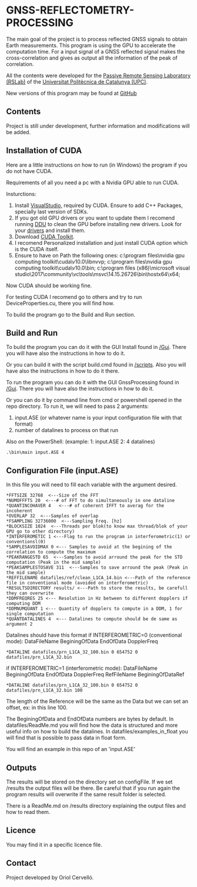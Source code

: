 ﻿# GNSS-REFLECTOMETRY-PROCESSING

The main goal of the project is to process reflected GNSS signals to obtain Earth measurements.
This program is using the GPU to accelerate the computation time. For a input signal of a GNSS reflected signal
makes the cross-correlation and gives as output all the information of the peak of correlation.

All the contents were developed for the [Passive Remote Sensing Laboratory (RSLab)](http://www.tsc.upc.edu/rslab/Passive%20Remote%20Sensing/welcome) of the [Universitat Politècnica de Catalunya (UPC)](http://www.upc.edu/?set_language=en).

New versions of this program may be found at [GitHub](https://github.com/oriolcervello/GNSS-REFLECTOMETRY-PROCESSING/) 

## Contents
Project is still under development, further information and modifications will be added.




## Installation of CUDA

Here are a little instructions on how to run (in Windows) the program if you do not have CUDA.

Requirements of all you need a pc with a Nvidia GPU able to run CUDA.

Insturctions: 

1. Install [VisualStudio](https://visualstudio.microsoft.com/vs/), required by CUDA. Ensure to add C++ Packages, specially last version of  SDKs.
2. If you got old GPU drivers or you want to update them I recomend running [DDU](https://www.guru3d.com/files-details/display-driver-uninstaller-download.html) to clean the GPU before installing new drivers. Look for your [drivers](https://www.nvidia.com/Download/index.aspx) and install them.
3. Download [CUDA Toolkit](https://developer.nvidia.com/cuda-downloads).
4. I recomend Personalized installation and just install CUDA option which is the CUDA itself.
5. Ensure to have on Path the following ones:
c:\program files\nvidia gpu computing toolkit\cuda\v10.0\libnvvp;
c:\program files\nvidia gpu computing toolkit\cuda\v10.0\bin;
c:\program files (x86)\microsoft visual studio\2017\community\vc\tools\msvc\14.15.26726\bin\hostx64\x64;

Now CUDA should be working fine.

For testing CUDA I recomend go to others and try to run DeviceProperties.cu, there you will find how.

To build the program go to the Build and Run section.

## Build and Run

To build the program you can do it with the GUI Install found in [/Gui](https://github.com/oriolcervello/GNSS-REFLECTOMETRY-PROCESSING/tree/master/GUI). There you will have also the instructions in how to do it.

Or you can build it with the script build.cmd found in [/scripts](https://github.com/oriolcervello/GNSS-REFLECTOMETRY-PROCESSING/tree/master/scripts). Also you will have also the instructions in how to do it there.


To run the program you can do it with the GUI GnssProcessing found in [/Gui](https://github.com/oriolcervello/GNSS-REFLECTOMETRY-PROCESSING/tree/master/GUI). There you will have also the instructions in how to do it.

Or you can do it by command line from cmd or powershell opened in the repo directory. 
To run it, we will need to pass 2 arguments:
1. input.ASE (or whatever name is your input configuration file with that format)
2. number of datalines to process on that run

Also on the PowerShell: (example: 1: input.ASE 2: 4 datalines)

    .\bin\main input.ASE 4


## Configuration File (input.ASE)

In this file you will need to fill each variable with the argument desired.

    *FFTSIZE 32768  <---Size of the FFT
    *NUMOFFFTS 20  <---# of FFT to do simultaneously in one dataline
    *QUANTINCOHAVER 4   <---# of coherent IFFT to averag for the incoherent
    *OVERLAP 32  <---Samples of overlap
    *FSAMPLING 32736000  <---Sampling Freq. [hz]
    *BLOCKSIZE 1024  <---Threads per blok(to know max thread/blok of your GPU go to other directory)
    *INTERFEROMETIC 1 <---Flag to run the program in interferometric(1) or conventionsl(0)
    *SAMPLESAVOIDMAX 0 <--- Samples to avoid at the begining of the correlation to compute the maximum
    *PEAKRANGESTD 65  <---Samples to avoid arround the peak for the STD computation (Peak in the mid sample)
    *PEAKSAMPLESTOSAVE 311  <---Samples to save arround the peak (Peak in the mid sample)
    *REFFILENAME datafiles/ref/clean_L1CA_14.bin <---Path of the reference file in conventional mode (avoided on interferometric)
    *RESULTSDIRECTORY results/ <---Path to store the results, be carefull they can overwrite
    *DDMFREQRES 25 <--- Resolution in Hz between to different dopplers if computing DDM
    *DDMNUMQUANT 1 <--- Quantity of dopplers to compute in a DDM, 1 for single computation
    *QUANTDATALINES 4  <--- Datalines to compute should be de same as argument 2

Datalines should have this format if INTERFEROMETRIC=0 (conventional mode): DataFileName BeginingOfData EndOfData DopplerFreq

    *DATALINE datafiles/prn_L1CA_32_100.bin 0 654752 0 datafiles/prn_L1CA_32.bin

if INTERFEROMETRIC=1 (interferometric mode): DataFileName BeginingOfData EndOfData DopplerFreq RefFileName BeginingOfDataRef

    *DATALINE datafiles/prn_L1CA_32_100.bin 0 654752 0 datafiles/prn_L1CA_32.bin 100

The length of the Reference will be the same as the Data but we can set an offset, ex: in this line 100.

The BeginingOfData and EndOfData numbers are bytes by default. In datafiles/ReadMe.md you will find how the data is structured and more useful info on how to build the datalines.
In datafiles/examples_in_float you will find that is possible to pass data in float form.

You will find an example in this repo of an 'input.ASE'

## Outputs
The results will be stored on the directory set on configFile. If we set /results the output files will be there. Be careful that if you run again the program results will overwrite if the same result folder is selected.

There is a ReadMe.md on /results directory explaining the output files and how to read them.

## Licence
You may find it in a specific licence file.

## Contact
Project developed by Oriol Cervelló.
